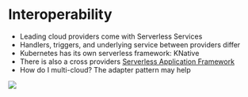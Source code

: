 # Interoperability

* Leading cloud providers come with Serverless Services
* Handlers, triggers, and underlying service between providers differ
* Kubernetes has its own serverless framework: KNative
* There is also a cross providers [Serverless Application Framework](https://serverless.com/)
* How do I multi-cloud? The adapter pattern may help

[![](../media/adapter-pattern.png)](https://blog.usejournal.com/adapter-design-pattern-acd51418572f)

